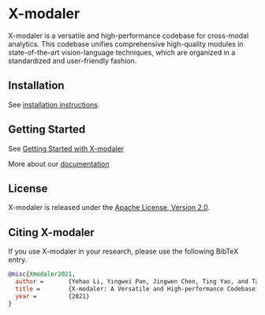 # X-modaler
X-modaler is a versatile and high-performance codebase for cross-modal analytics. This codebase unifies comprehensive high-quality modules in state-of-the-art vision-language techniques, which are organized in a standardized and user-friendly fashion.

## Installation
See [installation instructions](https://xmodaler.readthedocs.io/en/latest/tutorials/installation.html).

## Getting Started 
See [Getting Started with X-modaler](https://xmodaler.readthedocs.io/en/latest/tutorials/getting_started.html)

More about our [documentation](https://xmodaler.readthedocs.io/en/latest/)

## License
X-modaler is released under the [Apache License, Version 2.0](LICENSE).

## Citing X-modaler
If you use X-modaler in your research, please use the following BibTeX entry.

```BibTeX
@misc{Xmodaler2021,
  author =       {Yehao Li, Yingwei Pan, Jingwen Chen, Ting Yao, and Tao Mei},
  title =        {X-modaler: A Versatile and High-performance Codebase for Cross-modal Analytics},
  year =         {2021}
}
```
